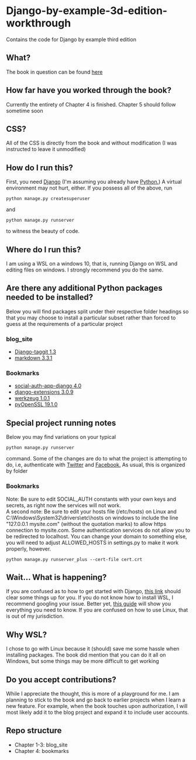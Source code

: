 # Django-by-example-3d-edition-workthrough
Contains the code for Django by example third edition
## What?
The book in question can be found [here](https://www.packtpub.com/product/django-3-by-example-third-edition/9781838981952)
## How far have you worked through the book?
Currently the entirety of Chapter 4 is finished. Chapter 5 should follow sometime soon
## CSS?
All of the CSS is directly from the book and without modification (I was instructed to leave it unmodified)
## How do I run this?
First, you need [Django](https://pypi.org/project/Django/) (I'm assuming you already have [Python.](https://www.python.org/)) A virtual environment may not hurt, either. If you possess all of the above, run
```
python manage.py createsuperuser
```
and
```
python manage.py runserver
```
to witness the beauty of code.
## Where do I run this?
I am using a WSL on a windows 10, that is, running Django on WSL and editing files on windows. I strongly recommend you do the same.
## Are there any additional Python packages needed to be installed?
Below you will find packages split under their respective folder headings so that you may choose to install a particular subset rather than forced to guess at the requirements of a particular project
### blog_site
* [Django-taggit 1.3](https://pypi.org/project/django-taggit/)
* [markdown 3.3.1](https://pypi.org/project/markdown/)
### Bookmarks
* [social-auth-app-django 4.0](https://pypi.org/project/social-auth-app-django/)
* [django-extensions 3.0.9](https://pypi.org/project/django-extensions/)
* [werkzeug 1.0.1](https://pypi.org/project/werkzeug/)
* [pyOpenSSL 19.1.0](https://pypi.org/project/pyopenssl/)
## Special project running notes
Below you may find variations on your typical 
```
python manage.py runserver
```
command. Some of the changes are do to what the project is attempting to do, i.e, authenticate with [Twitter](https://twitter.com/) and [Facebook.](https://www.facebook.com/) As usual, this is organized by folder
### Bookmarks
Note: Be sure to edit SOCIAL_AUTH constants with your own keys and secrets, as right now the services will not work.  
A second note: Be sure to edit your hosts file (/etc/hosts) on Linux and C:\Windows\System32\drivers\etc\hosts on windows to include the line "127.0.0.1 mysite.com" (without the quotation marks) to allow https connection to mysite.com. Some authentication services do not allow you to be redirected to localhost. You can change your domain to something else, you will need to adjust ALLOWED_HOSTS in settings.py to make it work properly, however.
```
python manage.py runserver_plus --cert-file cert.crt
```
## Wait... What is happening?
If you are confused as to how to get started with Django, [this link](https://docs.djangoproject.com/en/3.1/intro/tutorial01/) should clear some things up for you. If you do not know how to install WSL, I recommend googling your issue. Better yet, [this guide](https://docs.microsoft.com/en-us/windows/wsl/install-win10) will show you everything you need to know. If you are confused on how to use Linux, that is out of my jurisdiction.
## Why WSL?
I chose to go with Linux because it (should) save me some hassle when installing packages. The book did mention that you can do it all on Windows, but some things may be more difficult to get working
## Do you accept contributions?
While I appreciate the thought, this is more of a playground for me. I am planning to stick to the book and go back to earlier projects when I learn a new feature. For example, when the book touches upon authorization, I will most likely add it to the blog project and expand it to include user accounts.
## Repo structure
* Chapter 1-3: blog_site
* Chapter 4: bookmarks
